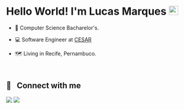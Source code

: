 <h1 align="left"> Hello World! I'm Lucas Marques <img src="https://github.com/TheDudeThatCode/TheDudeThatCode/blob/master/Assets/Hi.gif" width="25px"> </h1>

- 📝 Computer Science Bacharelor's.
 
- 💻 Software Engineer at [CESAR](https://www.cesar.org.br/)

- 🗺️ Living in Recife, Pernambuco.

<br>

## 📧 &nbsp; Connect with me
 <div>
   <a href="https://www.linkedin.com/in/lucasmarkes/" target="_blank"><img src="https://img.shields.io/badge/-LinkedIn-%230077B5?style=for-the-badge&logo=linkedin&logoColor=white" target="_blank"></a> 
  <a href = "mailto:luandrealbuquerque@gmail.com"><img src="https://img.shields.io/badge/-Gmail-%23333?style=for-the-badge&logo=gmail&logoColor=white" target="_blank"></a> 

 </div> 
